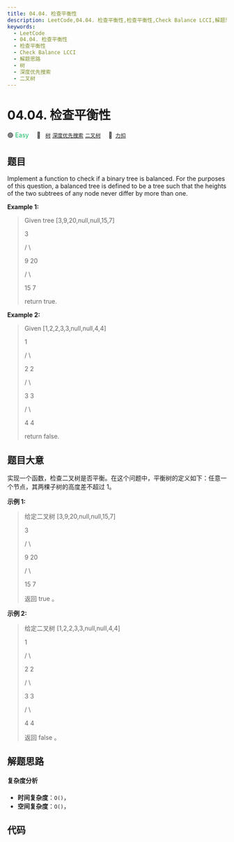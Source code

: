```yaml
---
title: 04.04. 检查平衡性
description: LeetCode,04.04. 检查平衡性,检查平衡性,Check Balance LCCI,解题思路,树,深度优先搜索,二叉树
keywords:
  - LeetCode
  - 04.04. 检查平衡性
  - 检查平衡性
  - Check Balance LCCI
  - 解题思路
  - 树
  - 深度优先搜索
  - 二叉树
---
```


# 04.04. 检查平衡性

🟢 <font color=#15bd66>Easy</font>&emsp; 🔖&ensp; [`树`](/tag/tree.md) [`深度优先搜索`](/tag/depth-first-search.md) [`二叉树`](/tag/binary-tree.md)&emsp; 🔗&ensp;[`力扣`](https://leetcode.cn/problems/check-balance-lcci)

## 题目

Implement a function to check if a binary tree is balanced. For the purposes
of this question, a balanced tree is defined to be a tree such that the
heights of the two subtrees of any node never differ by more than one.

  
**Example 1:**

> 
> 
> 
> 
> 
> Given tree [3,9,20,null,null,15,7]
> 
> > 
> 3
> 
>    / \
> 
>   9  20
> 
> > 
> /  \
> 
>    15   7
> 
> return true.

**Example 2:**

> 
> 
> 
> 
> 
> Given [1,2,2,3,3,null,null,4,4]
> 
> > 
>   1
> 
> > 
>  / \
> 
> > 
> 2   2
> 
>    / \
> 
>   3   3
> 
>  / \
> 
> 4   4
> 
> return false.




## 题目大意

实现一个函数，检查二叉树是否平衡。在这个问题中，平衡树的定义如下：任意一个节点，其两棵子树的高度差不超过 1。

  
**示例 1:**

> 
> 
> 
> 
> 
> 给定二叉树 [3,9,20,null,null,15,7]  
> 
> > 
> 3  
> 
>    / \  
> 
>   9  20  
> 
> > 
> /  \  
> 
>    15   7  
> 
> 返回 true 。

**示例 2:**  

> 
> 
> 
> 
> 
> 给定二叉树 [1,2,2,3,3,null,null,4,4]  
> 
> > 
>   1  
> 
> > 
>  / \  
> 
> > 
> 2   2  
> 
>    / \  
> 
>   3   3  
> 
>  / \  
> 
> 4   4  
> 
> 返回 false 。


## 解题思路

#### 复杂度分析

- **时间复杂度**：`O()`，
- **空间复杂度**：`O()`，

## 代码

```javascript

```